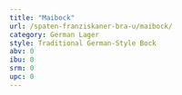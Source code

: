 ```yaml
---
title: "Maibock"
url: /spaten-franziskaner-bra-u/maibock/
category: German Lager
style: Traditional German-Style Bock
abv: 0
ibu: 0
srm: 0
upc: 0
---
```



